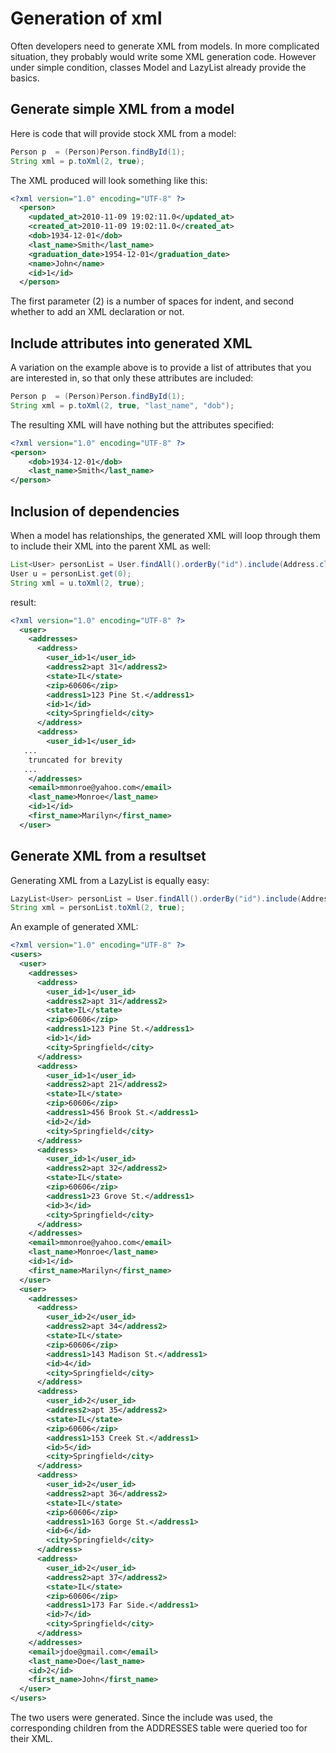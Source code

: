 <div class="page-header">
   <h1>Generation of xml</h1>
</div>


Often developers need to generate XML from models. In more complicated situation, they probably would
write some XML generation code. However under simple condition, classes Model and LazyList already provide the
basics.

## Generate simple XML from a model

Here is code that will provide stock XML from a model:

~~~~ {.java  .numberLines}
Person p  = (Person)Person.findById(1);
String xml = p.toXml(2, true);
~~~~

The XML produced will look something like this:

~~~~ {.xml  .numberLines}
<?xml version="1.0" encoding="UTF-8" ?>
  <person>
    <updated_at>2010-11-09 19:02:11.0</updated_at>
    <created_at>2010-11-09 19:02:11.0</created_at>
    <dob>1934-12-01</dob>
    <last_name>Smith</last_name>
    <graduation_date>1954-12-01</graduation_date>
    <name>John</name>
    <id>1</id>
  </person>
~~~~

The first parameter (2) is a number of spaces for indent,
and second whether to add an XML declaration or not.

## Include attributes into generated XML

A variation on the example above is to provide a list of attributes that you are interested in,
so that only these attributes are included:

~~~~ {.java  .numberLines}
Person p  = (Person)Person.findById(1);
String xml = p.toXml(2, true, "last_name", "dob");
~~~~

The resulting XML will have nothing but the attributes specified:

~~~~ {.xml  .numberLines}
<?xml version="1.0" encoding="UTF-8" ?>
<person>
    <dob>1934-12-01</dob>
    <last_name>Smith</last_name>
</person>
~~~~

## Inclusion of dependencies

When a model has relationships, the generated XML will loop through them to include their XML into the
parent XML as well:

~~~~ {.java  .numberLines}
List<User> personList = User.findAll().orderBy("id").include(Address.class);
User u = personList.get(0);
String xml = u.toXml(2, true);
~~~~

result:

~~~~ {.xml  .numberLines}
<?xml version="1.0" encoding="UTF-8" ?>
  <user>
    <addresses>
      <address>
        <user_id>1</user_id>
        <address2>apt 31</address2>
        <state>IL</state>
        <zip>60606</zip>
        <address1>123 Pine St.</address1>
        <id>1</id>
        <city>Springfield</city>
      </address>
      <address>
        <user_id>1</user_id>
   ...
    truncated for brevity
   ...
    </addresses>
    <email>mmonroe@yahoo.com</email>
    <last_name>Monroe</last_name>
    <id>1</id>
    <first_name>Marilyn</first_name>
  </user>
~~~~

## Generate XML from a resultset

Generating XML from a LazyList is equally easy:

~~~~ {.java  .numberLines}
LazyList<User> personList = User.findAll().orderBy("id").include(Address.class);
String xml = personList.toXml(2, true);
~~~~

An example of generated XML:

~~~~ {.xml  .numberLines}
<?xml version="1.0" encoding="UTF-8" ?>
<users>
  <user>
    <addresses>
      <address>
        <user_id>1</user_id>
        <address2>apt 31</address2>
        <state>IL</state>
        <zip>60606</zip>
        <address1>123 Pine St.</address1>
        <id>1</id>
        <city>Springfield</city>
      </address>
      <address>
        <user_id>1</user_id>
        <address2>apt 21</address2>
        <state>IL</state>
        <zip>60606</zip>
        <address1>456 Brook St.</address1>
        <id>2</id>
        <city>Springfield</city>
      </address>
      <address>
        <user_id>1</user_id>
        <address2>apt 32</address2>
        <state>IL</state>
        <zip>60606</zip>
        <address1>23 Grove St.</address1>
        <id>3</id>
        <city>Springfield</city>
      </address>
    </addresses>
    <email>mmonroe@yahoo.com</email>
    <last_name>Monroe</last_name>
    <id>1</id>
    <first_name>Marilyn</first_name>
  </user>
  <user>
    <addresses>
      <address>
        <user_id>2</user_id>
        <address2>apt 34</address2>
        <state>IL</state>
        <zip>60606</zip>
        <address1>143 Madison St.</address1>
        <id>4</id>
        <city>Springfield</city>
      </address>
      <address>
        <user_id>2</user_id>
        <address2>apt 35</address2>
        <state>IL</state>
        <zip>60606</zip>
        <address1>153 Creek St.</address1>
        <id>5</id>
        <city>Springfield</city>
      </address>
      <address>
        <user_id>2</user_id>
        <address2>apt 36</address2>
        <state>IL</state>
        <zip>60606</zip>
        <address1>163 Gorge St.</address1>
        <id>6</id>
        <city>Springfield</city>
      </address>
      <address>
        <user_id>2</user_id>
        <address2>apt 37</address2>
        <state>IL</state>
        <zip>60606</zip>
        <address1>173 Far Side.</address1>
        <id>7</id>
        <city>Springfield</city>
      </address>
    </addresses>
    <email>jdoe@gmail.com</email>
    <last_name>Doe</last_name>
    <id>2</id>
    <first_name>John</first_name>
  </user>
</users>
~~~~

The two users were generated. Since the include was used, the corresponding children from the ADDRESSES
table were queried too for their XML.

